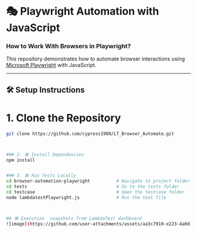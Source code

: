 # 🎭 Playwright Automation with JavaScript  
### How to Work With Browsers in Playwright?

This repository demonstrates how to automate browser interactions using [Microsoft Playwright](https://www.lambdatest.com/playwright) with JavaScript.

---

## 🛠️ Setup Instructions

# 1. Clone the Repository

```bash
git clone https://github.com/cypress1980/LT_Browser_Automate.git



### 2. 🛠️ Install Dependencies
npm install


### 3. 🛠️ Run Tests Locally
cd browser-automation-playwright          # Navigate to project folder
cd tests                                  # Go to the tests folder
cd testcase                               # Open the testcase folder
node lambdatestPlaywright.js              # Run the test file



## 🛠️ Execution  snapshots from LambdaTest dashboard
![image](https://github.com/user-attachments/assets/aa3c7910-e223-4a0d-9881-ef7a2dbd3c45)


